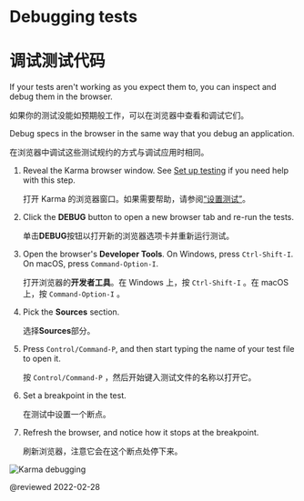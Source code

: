 # Debugging tests

# 调试测试代码

If your tests aren't working as you expect them to, you can inspect and debug them in the browser.

如果你的测试没能如预期般工作，可以在浏览器中查看和调试它们。

Debug specs in the browser in the same way that you debug an application.

在浏览器中调试这些测试规约的方式与调试应用时相同。

1. Reveal the Karma browser window.
   See [Set up testing](guide/testing#set-up-testing) if you need help with this step.

   打开 Karma 的浏览器窗口。如果需要帮助，请参阅[“设置测试”](guide/testing#set-up-testing)。

1. Click the **DEBUG** button to open a new browser tab and re-run the tests.

   单击**DEBUG**按钮以打开新的浏览器选项卡并重新运行测试。

2. Open the browser's **Developer Tools**. On Windows, press `Ctrl-Shift-I`. On macOS, press `Command-Option-I`.

   打开浏览器的**开发者工具**。在 Windows 上，按 `Ctrl-Shift-I` 。在 macOS 上，按 `Command-Option-I` 。

3. Pick the **Sources** section.

   选择**Sources**部分。

4. Press `Control/Command-P`, and then start typing the name of your test file to open it.

   按 `Control/Command-P` ，然后开始键入测试文件的名称以打开它。

5. Set a breakpoint in the test.

   在测试中设置一个断点。

6. Refresh the browser, and notice how it stops at the breakpoint.

   刷新浏览器，注意它会在这个断点处停下来。

<div class="lightbox">

<img alt="Karma debugging" src="generated/images/guide/testing/karma-1st-spec-debug.png">

</div>

<!-- links -->

<!-- external links -->

<!-- end links -->

@reviewed 2022-02-28
